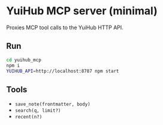 # YuiHub MCP server (minimal)
Proxies MCP tool calls to the YuiHub HTTP API.

## Run
```bash
cd yuihub_mcp
npm i
YUIHUB_API=http://localhost:8787 npm start
```

## Tools
- `save_note(frontmatter, body)`
- `search(q, limit?)`
- `recent(n?)`

